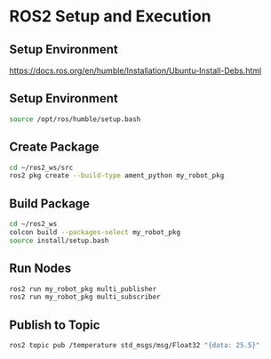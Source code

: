
# ROS2 Setup and Execution

## Setup Environment
https://docs.ros.org/en/humble/Installation/Ubuntu-Install-Debs.html

## Setup Environment
```bash
source /opt/ros/humble/setup.bash
```

## Create Package
```bash
cd ~/ros2_ws/src
ros2 pkg create --build-type ament_python my_robot_pkg
```

## Build Package
```bash
cd ~/ros2_ws
colcon build --packages-select my_robot_pkg
source install/setup.bash
```

## Run Nodes
```bash
ros2 run my_robot_pkg multi_publisher
ros2 run my_robot_pkg multi_subscriber
```

## Publish to Topic
```bash
ros2 topic pub /temperature std_msgs/msg/Float32 "{data: 25.5}"
```
